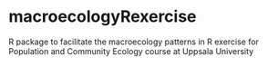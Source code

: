 # macroecologyRexercise
R package to facilitate the macroecology patterns in R exercise for Population and Community Ecology course at Uppsala University

